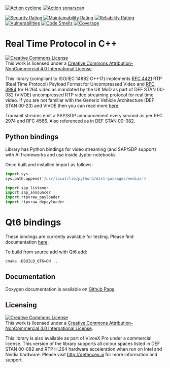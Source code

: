 
[![Action cyclone](https://github.com/DefenceX/MediaX/actions/workflows/build-ubuntu-amd64.yaml/badge.svg)](https://github.com/DefenceX/MediaX/actions/workflows/build-ubuntu-amd64.yaml)
[![Action sonarscan](https://github.com/DefenceX/MediaX/actions/workflows/sonarcloud.yaml/badge.svg)](https://sonarcloud.io/project/overview?id=DefenceX_MediaX)

[![Security Rating](https://sonarcloud.io/api/project_badges/measure?project=DefenceX_MediaX&metric=security_rating)](https://sonarcloud.io/summary/new_code?id=DefenceX_MediaX)
[![Maintainability Rating](https://sonarcloud.io/api/project_badges/measure?project=DefenceX_MediaX&metric=sqale_rating)](https://sonarcloud.io/summary/new_code?id=DefenceX_MediaX)
[![Reliability Rating](https://sonarcloud.io/api/project_badges/measure?project=DefenceX_MediaX&metric=reliability_rating)](https://sonarcloud.io/summary/new_code?id=DefenceX_MediaX)
[![Vulnerabilities](https://sonarcloud.io/api/project_badges/measure?project=DefenceX_MediaX&metric=vulnerabilities)](https://sonarcloud.io/summary/new_code?id=DefenceX_MediaX)
[![Code Smells](https://sonarcloud.io/api/project_badges/measure?project=DefenceX_MediaX&metric=code_smells)](https://sonarcloud.io/summary/new_code?id=DefenceX_MediaX)
[![Coverage](https://sonarcloud.io/api/project_badges/measure?project=DefenceX_MediaX&metric=coverage)](https://sonarcloud.io/summary/new_code?id=DefenceX_MediaX)

# Real Time Protocol in C++

<a rel="license" href="http://creativecommons.org/licenses/by-nc/4.0/"><img alt="Creative Commons License" style="border-width:0" src="https://i.creativecommons.org/l/by-nc/4.0/80x15.png" /></a><br />This work is licensed under a <a rel="license" href="http://creativecommons.org/licenses/by-nc/4.0/">Creative Commons Attribution-NonCommercial 4.0 International License</a>.

This library (compliant to ISO/IEC 14882 C++17) implements [RFC 4421](https://datatracker.ietf.org/doc/html/rfc4421) RTP (Real Time Protocol) Payload Format for Uncompressed Video and [RFC 3984](https://datatracker.ietf.org/doc/html/rfc3984) for H.264 video as mandated by the UK MoD as part of DEF STAN 00-082 (VIVOE) uncompressed RTP video streaming protocol for real time video. If you are not familiar with the Generic Vehicle Architecture (DEF STAN 00-23) and VIVOE then you can read more [here](https://en.wikipedia.org/wiki/Generic_Vehicle_Architecture).

Transmit streams emit a SAP/SDP announcement every second as per RFC 2974 and RFC 4566. Also referenced as in DEF STAN 00-082.

## Python bindings

Library has Python bindings for video streaming (and SAP/SDP support) with AI frameworks and use inside Jypter notebooks.

Once built and installed import as follows:

``` .py
import sys
sys.path.append('/usr/local/lib/python3/dist-packages/mediax')

import sap_listener
import sap_announcer
import rtpvraw_payloader
import rtpvraw_depayloader
```

# Qt6 bindings

These bindings are currently available for testing. Please find documentation [here](https://defencex.github.io/MediaX/namespacemediax_1_1qt.html).

To build from source add with Qt6 add:

```
cmake -DBUILD_QT6=ON ..
```

## Documentation

Doxygen documentation is available on [Github Page](https://defencex.github.io/MediaX).

## Licensing

<a rel="license" href="http://creativecommons.org/licenses/by-nc/4.0/"><img alt="Creative Commons License" style="border-width:0" src="https://i.creativecommons.org/l/by-nc/4.0/88x31.png" /></a><br />This work is licensed under a <a rel="license" href="http://creativecommons.org/licenses/by-nc/4.0/">Creative Commons Attribution-NonCommercial 4.0 International License</a>.

This library is also available as part of VivoeX Pro under a commercial license. This version of the library supports all colour spaces listed in DEF STAN 00-082 and RTP H.264 hardware acceleration when run on Intel and Nvidia hardware. Please visit <http://defencex.ai> for more information and support.

